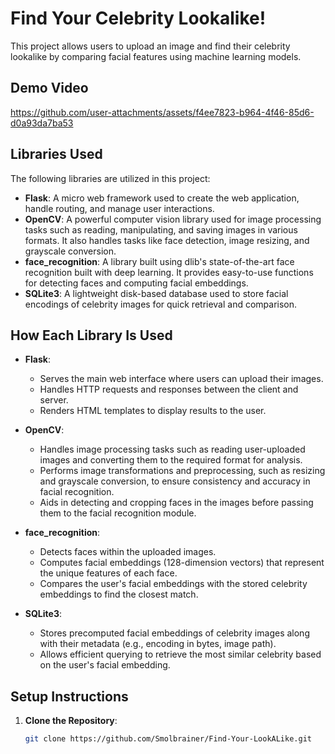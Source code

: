 # Find Your Celebrity Lookalike! #
This project allows users to upload an image and find their celebrity lookalike by comparing facial features using machine learning models.

## Demo Video ##

https://github.com/user-attachments/assets/f4ee7823-b964-4f46-85d6-d0a93da7ba53

## Libraries Used

The following libraries are utilized in this project:

- **Flask**: A micro web framework used to create the web application, handle routing, and manage user interactions.
- **OpenCV**: A powerful computer vision library used for image processing tasks such as reading, manipulating, and saving images in various formats. It also handles tasks like face detection, image resizing, and grayscale conversion.
- **face_recognition**: A library built using dlib's state-of-the-art face recognition built with deep learning. It provides easy-to-use functions for detecting faces and computing facial embeddings.
- **SQLite3**: A lightweight disk-based database used to store facial encodings of celebrity images for quick retrieval and comparison.

## How Each Library Is Used

- **Flask**:
  - Serves the main web interface where users can upload their images.
  - Handles HTTP requests and responses between the client and server.
  - Renders HTML templates to display results to the user.

- **OpenCV**:
  - Handles image processing tasks such as reading user-uploaded images and converting them to the required format for analysis.
  - Performs image transformations and preprocessing, such as resizing and grayscale conversion, to ensure consistency and accuracy in facial recognition.
  - Aids in detecting and cropping faces in the images before passing them to the facial recognition module.

- **face_recognition**:
  - Detects faces within the uploaded images.
  - Computes facial embeddings (128-dimension vectors) that represent the unique features of each face.
  - Compares the user's facial embeddings with the stored celebrity embeddings to find the closest match.

- **SQLite3**:
  - Stores precomputed facial embeddings of celebrity images along with their metadata (e.g., encoding in bytes, image path).
  - Allows efficient querying to retrieve the most similar celebrity based on the user's facial embedding.

## Setup Instructions

1. **Clone the Repository**:

   ```bash
   git clone https://github.com/Smolbrainer/Find-Your-LookALike.git
